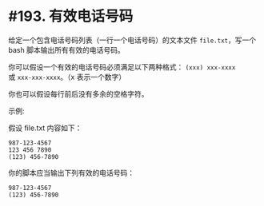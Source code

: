 # #193. 有效电话号码

给定一个包含电话号码列表（一行一个电话号码）的文本文件 `file.txt`，写一个 bash 脚本输出所有有效的电话号码。

你可以假设一个有效的电话号码必须满足以下两种格式： `(xxx) xxx-xxxx` 或 `xxx-xxx-xxxx`。（x 表示一个数字）

你也可以假设每行前后没有多余的空格字符。

示例:

假设 file.txt 内容如下：
```
987-123-4567
123 456 7890
(123) 456-7890
```

你的脚本应当输出下列有效的电话号码：
```
987-123-4567
(123) 456-7890
```
